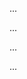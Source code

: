 <panel type="danger" header="Can create PRs on GitHub :star:" expandable expanded no-close>

<panel type="danger" header="Can explain branching :star:" expandable>
  <include src="../../book/revisionControl/branching/full.md" />
  <panel header=":trophy: Evidence" expanded>

...

  </panel>
</panel>

<panel type="danger" header="Can use Git branching :star:" expandable>
  <include src="../../book/gitAndGithub/branch/full.md" />
  <panel header=":trophy: Evidence" expanded>

...

  </panel>
</panel>

<panel type="info" header="Can use Git to resolve merge conflicts :star::star::star:" expandable>
  <include src="../../book/gitAndGithub/mergeConflicts/full.md" />
  <panel header=":trophy: Evidence" expanded>

...

  </panel>
</panel>

<panel type="info" header="Can review and merge PRs on GitHub :star::star::star:" expandable>
  <include src="../../book/gitAndGithub/managePRs/full.md" />
  <panel header=":trophy: Evidence" expanded>

...

  </panel>
</panel>

</panel>
